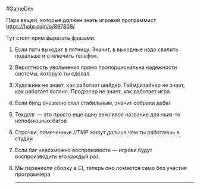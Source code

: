 #GameDev 

Пара вещей, которые должен знать игровой программист https://habr.com/p/897808/

Тут стоит прям вырезать фразами:
1) Если патч выходит в пятницу. Значит, в выходные надо свалить подальше и отключить телефон.
2) Вероятность увольнения прямо пропорциональна надежности системы, которую ты сделал.
3) Художник не знает, как работает шейдер. Геймдизайнер не знает, как работает баланс. Продюсер не знает, как работает игра.
4) Если билд внезапно стал стабильным, значит собрали дебаг
5) Техдолг — это просто еще одно вежливое название для чьих-то непофикшных багов.
6) Строчки, помеченные //TMP живут дольше чем ты работаешь в студии
7) Если баг невозможно воспроизвести — игроки будут воспроизводить его каждый раз.
8) Мы перенесли сборку в CI, теперь оно ломается само без участия программера
   
   ____
   
   